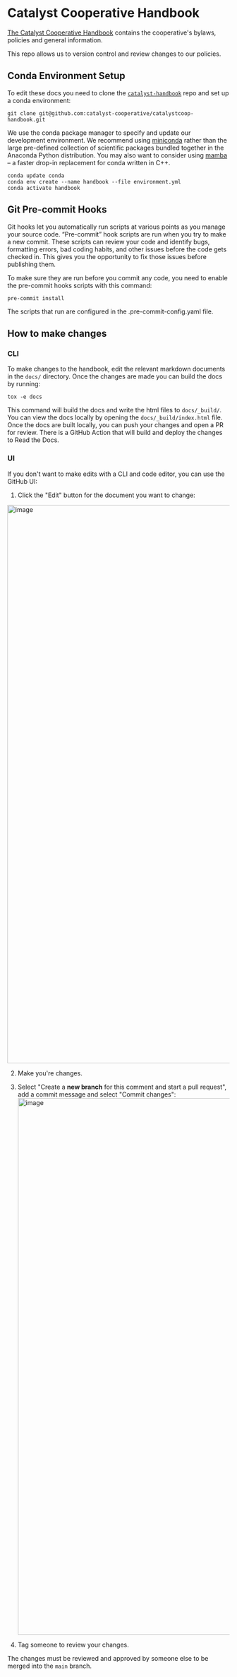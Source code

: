 # Catalyst Cooperative Handbook

[The Catalyst Cooperative Handbook](https://catalystcoop-handbook.readthedocs.io/en/latest/) contains the cooperative's bylaws, policies and general information.

This repo allows us to version control and review changes to our policies.

<!-- readme-intro -->

## Conda Environment Setup

To edit these docs you need to clone the [`catalyst-handbook`](https://github.com/catalyst-cooperative/catalystcoop-handbook) repo and set up a conda environment:

```
git clone git@github.com:catalyst-cooperative/catalystcoop-handbook.git
```

We use the conda package manager to specify and update our development environment. We recommend using [miniconda](https://docs.conda.io/en/latest/miniconda.html) rather than the large pre-defined collection of scientific packages bundled together in the Anaconda Python distribution. You may also want to consider using [mamba](https://github.com/mamba-org/mamba) – a faster drop-in replacement for conda written in C++.

```
conda update conda
conda env create --name handbook --file environment.yml
conda activate handbook
```

## Git Pre-commit Hooks

Git hooks let you automatically run scripts at various points as you manage your source code. “Pre-commit” hook scripts are run when you try to make a new commit. These scripts can review your code and identify bugs, formatting errors, bad coding habits, and other issues before the code gets checked in. This gives you the opportunity to fix those issues before publishing them.

To make sure they are run before you commit any code, you need to enable the pre-commit hooks scripts with this command:

```
pre-commit install
```

The scripts that run are configured in the .pre-commit-config.yaml file.

## How to make changes

### CLI

To make changes to the handbook, edit the relevant markdown documents in the `docs/` directory. Once the changes are made
you can build the docs by running:

```
tox -e docs
```

This command will build the docs and write the html files to `docs/_build/`. You can view the docs locally by opening the `docs/_build/index.html` file.
Once the docs are built locally, you can push your changes and open a PR for review. There is a GitHub Action that will build and deploy the changes
to Read the Docs.

### UI

If you don't want to make edits with a CLI and code editor, you can use the GitHub UI:

1. Click the "Edit" button for the document you want to change:

<img width="1265" alt="image" src="https://user-images.githubusercontent.com/17532695/199124407-0f2036e8-c669-40f4-9083-d23e636b553d.png">

2. Make you're changes.
3. Select "Create a **new branch** for this comment and start a pull request", add a commit message and select "Commit changes":
   <img width="1216" alt="image" src="https://user-images.githubusercontent.com/17532695/199124752-e7c0eccd-1300-4c27-9821-82b6155b4c9e.png">

4. Tag someone to review your changes.

The changes must be reviewed and approved by someone else to be merged into the `main` branch.
